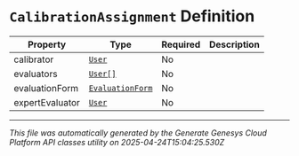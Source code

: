 # `CalibrationAssignment` Definition

| Property | Type | Required | Description |
|----------|------|----------|-------------|
| calibrator | [`User`](user-definition.md) | No |  |
| evaluators | [`User[]`](user-definition.md) | No |  |
| evaluationForm | [`EvaluationForm`](evaluationform-definition.md) | No |  |
| expertEvaluator | [`User`](user-definition.md) | No |  |

---

*This file was automatically generated by the Generate Genesys Cloud Platform API classes utility on 2025-04-24T15:04:25.530Z*